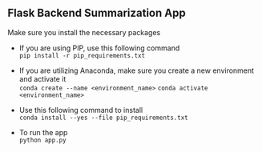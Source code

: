 ## Flask Backend Summarization App

Make sure you install the necessary packages

- If you are using PIP, use this following command\
   `pip install -r pip_requirements.txt`

- If you are utilizing Anaconda, make sure you create a new environment and activate it\
  `conda create --name <environment_name>`
  `conda activate <environment_name>`

- Use this following command to install\
  `conda install --yes --file pip_requirements.txt`

- To run the app\
  `python app.py`
